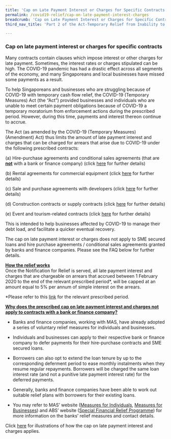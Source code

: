 ```yaml
---
title: 'Cap on Late Payment Interest or Charges for Specific Contracts'
permalink: /covid19-relief/cap-on-late-payment-interest-charges
breadcrumb: 'Cap on Late Payment Interest or Charges for Specific Contracts'
third_nav_title: 'Part 2 of the Act-Temporary Relief from Inability to Perform Contractual Obligations'

---
```


### Cap on late payment interest or charges for specific contracts ###

Many contracts contain clauses which impose interest or other charges for late payment. Sometimes, the interest rates or charges stipulated can be high. The COVID-19 pandemic has had a drastic effect across all segments of the economy, and many Singaporeans and local businesses have missed some payments as a result.

To help Singaporeans and businesses who are struggling because of COVID-19 with temporary cash flow relief, the COVID-19 (Temporary Measures) Act (the “Act”) provided businesses and individuals who are unable to meet certain payment obligations because of COVID-19 a temporary moratorium from enforcement actions during the prescribed period. However, during this time, payments and interest thereon continue to accrue.

The Act (as amended by the COVID-19 (Temporary Measures) (Amendment) Act) thus limits the amount of late payment interest and charges that can be charged for arrears that arise due to COVID-19 under the following prescribed contracts:

(a) Hire-purchase agreements and conditional sales agreements (that are <b><u>not</u></b> with a bank or finance company) (click [here](/covid19-relief/faq/hire-purchase-agreements) for further details) 

(b) Rental agreements for commercial equipment (click [here](/covid19-relief/faq/rental-agreements) for further details) 

(c) Sale and purchase agreements with developers (click [here](/covid19-relief/faq/otps-and-s-and-p-agreements) for further details)

(d) Construction contracts or supply contracts (click [here](/covid19-relief/faq/construction) for further details)

(e) Event and tourism-related contracts (click [here](/covid19-relief/faq/event-or-tourism-related-contract) for further details)

This is intended to help businesses affected by COVID-19 to manage their debt load, and facilitate a quicker eventual recovery.

The cap on late payment interest or charges does not apply to SME secured loans and hire purchase agreements / conditional sales agreements granted by banks and finance companies. Please see the FAQ below for further details. 

<b><u>How the relief works</u></b>
<br>Once the Notification for Relief is served, all late payment interest and charges that are chargeable on arrears that accrued between 1 February 2020 to the end of the relevant prescribed period*, will be capped at an amount equal to 5% per annum of simple interest on the arrears.

*Please refer to this [link](/covid19-relief/temporary-relief-from-inability-to-perform-contract) for the relevant prescribed period. 

<b><u>Why does the prescribed cap on late payment interest and charges not apply to contracts with a bank or finance company?</u></b>

* Banks and finance companies, working with MAS, have already adopted a series of voluntary relief measures for individuals and businesses. 

* Individuals and businesses can apply to their respective bank or finance company to defer payments for their hire-purchase contracts and SME secured loans.

* Borrowers can also opt to extend the loan tenure by up to the corresponding deferment period to ease monthly instalments when they resume regular repayments. Borrowers will be charged the same loan interest rate (and not a punitive late payment interest rate) for the deferred payments. 

* Generally, banks and finance companies have been able to work out suitable relief plans with borrowers for their existing loans.

* You may refer to MAS’ website ([Measures for Individuals](https://www.mas.gov.sg/regulation/covid-19/supporting-individuals-through-covid-19), [Measures for Businesses](https://www.mas.gov.sg/regulation/covid-19/supporting-businesses-through-covid-19)) and ABS’ website ([Special Financial Relief Programme](http://www.abs.org.sg/consumer-banking/sfrp)) for more information on the banks’ relief measures and contact details.

Click [here](/files/Illustrations_Late_Payment_Interest_Charges_Cap2.pdf) for illustrations of how the cap on late payment interest and charges applies. 
